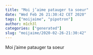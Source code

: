 ```yaml
---
title: "Moi j’aime patauger ta soeur"
date: "Wed Feb 26 21:30:42 CET 2020"
tags: ["moijaime", "pipotron"]
author: m1ch3l
categories: ["generated"]
slug: "moijaime/2020-02-26-21:30:42"
---
```


Moi j’aime patauger ta soeur
